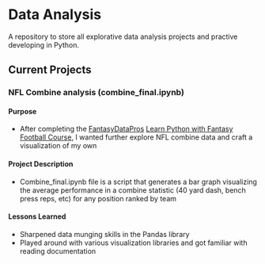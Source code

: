 # Data Analysis

A repository to store all explorative data analysis projects and practive developing in Python. 


## Current Projects

### NFL Combine analysis (combine_final.ipynb)

#### Purpose
- After completing the [FantasyDataPros](https://www.fantasydatapros.com/) [Learn Python with Fantasy Football Course](https://www.fantasydatapros.com/fantasyfootball/), I wanted further explore NFL combine data and craft a visualization of my own
#### Project Description
- Combine_final.ipynb file is a script that generates a bar graph visualizing the average performance in a combine statistic (40 yard dash, bench press reps, etc) for any position ranked by team
#### Lessons Learned
- Sharpened data munging skills in the Pandas library
- Played around with various visualization libraries and got familiar with reading documentation
